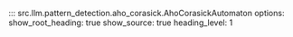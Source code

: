 ::: src.llm.pattern_detection.aho_corasick.AhoCorasickAutomaton
    options:
        show_root_heading: true
        show_source: true
        heading_level: 1
